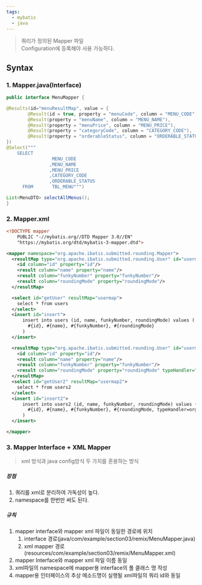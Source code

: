```yaml
---
tags:
  - mybatis
  - java
---
```

> 쿼리가 정의된 Mapper 파일 <br/>
> Configuration에 등록해야 사용 가능하다.

## Syntax
### 1. Mapper.java(Interface)
```Java
public interface MenuMapper {  

@Results(id="menuResultMap", value = {  
        @Result(id = true, property = "menuCode", column = "MENU_CODE"),  
        @Result(property = "menuName", column = "MENU_NAME"),  
        @Result(property = "menuPrice", column = "MENU_PRICE"),  
        @Result(property = "categoryCode", column = "CATEGORY_CODE"),  
        @Result(property = "orderableStatus", column = "ORDERABLE_STATUS")  
})  
@Select("""  
    SELECT
                 MENU_CODE           
                ,MENU_NAME
			    ,MENU_PRICE
			    ,CATEGORY_CODE
			    ,ORDERABLE_STATUS
      FROM       TBL_MENU""")  

List<MenuDTO> selectAllMenus();
}
```


### 2. Mapper.xml
```xml
<!DOCTYPE mapper
    PUBLIC "-//mybatis.org//DTD Mapper 3.0//EN"
    "https://mybatis.org/dtd/mybatis-3-mapper.dtd">

<mapper namespace="org.apache.ibatis.submitted.rounding.Mapper">
  <resultMap type="org.apache.ibatis.submitted.rounding.User" id="usermap">
    <id column="id" property="id"/>
    <result column="name" property="name"/>
    <result column="funkyNumber" property="funkyNumber"/>
    <result column="roundingMode" property="roundingMode"/>
  </resultMap>

  <select id="getUser" resultMap="usermap">
    select * from users
  </select>
  <insert id="insert">
      insert into users (id, name, funkyNumber, roundingMode) values (
        #{id}, #{name}, #{funkyNumber}, #{roundingMode}
      )
  </insert>

  <resultMap type="org.apache.ibatis.submitted.rounding.User" id="usermap2">
    <id column="id" property="id"/>
    <result column="name" property="name"/>
    <result column="funkyNumber" property="funkyNumber"/>
    <result column="roundingMode" property="roundingMode" typeHandler="org.apache.ibatis.type.EnumTypeHandler"/>
  </resultMap>
  <select id="getUser2" resultMap="usermap2">
    select * from users2
  </select>
  <insert id="insert2">
      insert into users2 (id, name, funkyNumber, roundingMode) values (
        #{id}, #{name}, #{funkyNumber}, #{roundingMode, typeHandler=org.apache.ibatis.type.EnumTypeHandler}
      )
  </insert>

</mapper>
```


### 3. Mapper Interface + XML Mapper
> xml 방식과 java config방식 두 가지를 혼용하는 방식

##### 장점
1. 쿼리를 xml로 분리하여 가독성이 높다.
2. namespace를 한번만 써도 된다.
##### 규칙
1. mapper interface와 mapper xml 파일이 동일한 경로에 위치
	1. interface 경로(java/com/example/section03/remix/MenuMapper.java)
	2. xml mapper 경로(resources/com/example/section03/remix/MenuMapper.xml)
2. mapper Interface와 mapper xml 파일 이름 동일
3. xml파일의 namespace에 mapper용 interface의 풀 클래스 명 작성
4. mapper용 인터페이스의 추상 메소드명이 실행될 xml파일의 쿼리 id와 동일
